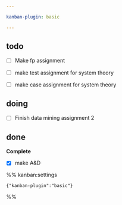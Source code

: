 ```yaml
---

kanban-plugin: basic

---
```


## todo

- [ ] Make fp assignment
- [ ] make test assignment for system theory
- [ ] make case assignment for system theory


## doing

- [ ] Finish data mining assignment 2


## done

**Complete**
- [x] make A&D




%% kanban:settings
```
{"kanban-plugin":"basic"}
```
%%